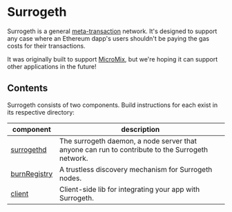 # Surrogeth

Surrogeth is a general [meta-transaction](https://medium.com/@austin_48503/ethereum-meta-transactions-90ccf0859e84)
network. It's designed to support any case where an Ethereum dapp's users shouldn't be paying the gas costs for their transactions.

It was originally built to support [MicroMix](https://micromix.app), but we're hoping it can support other applications in the future!

## Contents

Surrogeth consists of two components. Build instructions for each exist in its respective directory:

| component                                                                         | description                                                                                     |
| --------------------------------------------------------------------------------- | ----------------------------------------------------------------------------------------------- |
| [surrogethd](https://github.com/lsankar4033/surrogeth/tree/master/surrogethd)     | The surrogeth daemon, a node server that anyone can run to contribute to the Surrogeth network. |
| [burnRegistry](https://github.com/lsankar4033/surrogeth/tree/master/burnRegistry) | A trustless discovery mechanism for Surrogeth nodes.                                            |
| [client](https://github.com/lsankar4033/surrogeth/tree/master/client)             | Client-side lib for integrating your app with Surrogeth.                                        |
